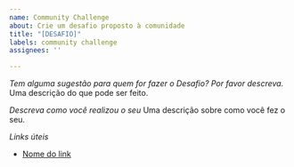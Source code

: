 ```yaml
---
name: Community Challenge
about: Crie um desafio proposto à comunidade
title: "[DESAFIO]"
labels: community challenge
assignees: ''

---
```


*Tem alguma sugestão para quem for fazer o Desafio? Por favor descreva.*
Uma descrição do que pode ser feito.

*Descreva como você realizou o seu*
Uma descrição sobre como você fez o seu.

*Links úteis*
- [Nome do link](URL)
